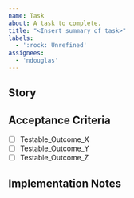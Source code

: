 ```yaml
---
name: Task
about: A task to complete.
title: "<Insert summary of task>"
labels:
  - ':rock: Unrefined'
assignees:
  - 'ndouglas'
---
```

## Story

## Acceptance Criteria
- [ ] Testable_Outcome_X
- [ ] Testable_Outcome_Y
- [ ] Testable_Outcome_Z

## Implementation Notes
